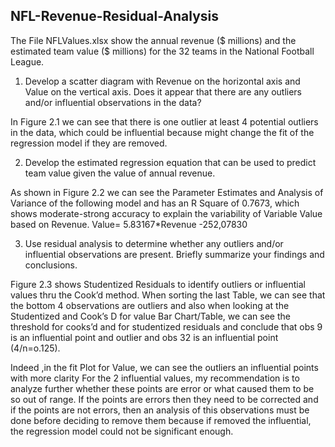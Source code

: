 ## NFL-Revenue-Residual-Analysis

The File NFLValues.xlsx show the annual revenue ($ millions) and the estimated
team value ($ millions) for the 32 teams in the National Football League.

1. Develop a scatter diagram with Revenue on the horizontal axis and Value on the vertical axis. Does it appear that there are any outliers and/or influential observations in the data?

In Figure 2.1 we can see that there is one outlier at least 4 potential outliers in the data, which could be influential because might change the fit of the regression model if they are removed.

2. Develop the estimated regression equation that can be used to predict team value given the value of annual revenue.

As shown in Figure 2.2 we can see the Parameter Estimates and Analysis of Variance of the following model and has an R Square of 0.7673, which shows moderate-strong accuracy to explain the variability of Variable Value based on Revenue.
Value= 5.83167*Revenue -252,07830

3. Use residual analysis to determine whether any outliers and/or influential observations are present. Briefly summarize your findings and conclusions.

Figure 2.3 shows Studentized Residuals to identify outliers or influential values thru the Cook’d method. When sorting the last Table, we can see that the bottom 4 observations are outliers and also when looking at the Studentized and Cook’s D for value Bar Chart/Table, we can see the threshold for cooks’d and for studentized residuals and conclude that obs 9 is an influential point and outlier and obs 32 is an influential point (4/n=o.125).

Indeed ,in the fit Plot for Value, we can see the outliers an influential points with more clarity
For the 2 influential values, my recommendation is to analyze further whether these points are error or what caused them to be so out of range. If the points are errors then they need to be corrected and if the points are not errors, then an analysis of this observations must be done before deciding to remove them because if removed the influential, the regression model could not be significant enough.
